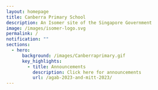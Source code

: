 ```yaml
---
layout: homepage
title: Canberra Primary School
description: An Isomer site of the Singapore Government
image: /images/isomer-logo.svg
permalink: /
notification: ""
sections:
  - hero:
      background: /images/Canberraprimary.gif
      key_highlights:
        - title: Announcements
          description: Click here for announcements
          url: /agab-2023-and-mitt-2023/
---
```

